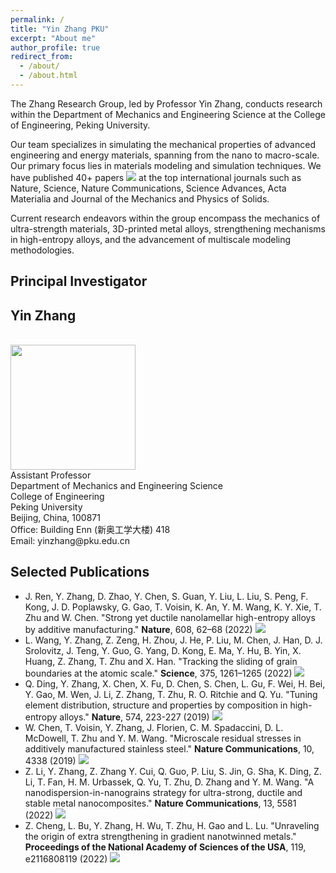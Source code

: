 ```yaml
---
permalink: /
title: "Yin Zhang PKU"
excerpt: "About me"
author_profile: true
redirect_from: 
  - /about/
  - /about.html
---
```


The Zhang Research Group, led by Professor Yin Zhang, conducts research within the Department of Mechanics and Engineering Science at the College of Engineering, Peking University.

Our team specializes in simulating the mechanical properties of advanced engineering and energy materials, spanning from the nano to macro-scale. Our primary focus lies in materials modeling and simulation techniques. We have published 40+ papers <a href='https://scholar.google.com/citations?user=23XDhOwAAAAJ' target="_blank"><img src="https://img.shields.io/endpoint?logo=Google%20Scholar&url=https%3A%2F%2Fcdn.jsdelivr.net%2Fgh%2Fyzhang951%2Fyzhang951.github.io@google-scholar-stats%2Fgs_data_shieldsio.json&labelColor=f6f6f6&color=9cf&style=flat&label=citations"></a> at the top international journals such as Nature, Science, Nature Communications, Science Advances, Acta Materialia and Journal of the Mechanics and Physics of Solids.

Current research endeavors within the group encompass the mechanics of ultra-strength materials, 3D-printed metal alloys, strengthening mechanisms in high-entropy alloys, and the advancement of multiscale modeling methodologies.

Principal Investigator
------
## Yin Zhang
<br/>
<img src='/images/4.jpg' width="200">
<br/>
Assistant Professor<br/>
Department of Mechanics and Engineering Science<br/>
College of Engineering<br/>
Peking University<br/>
Beijing, China, 100871<br/>
Office: Building Enn (新奥工学大楼) 418<br/>
Email: yinzhang@pku.edu.cn<br/>

Selected Publications
------
* J. Ren, Y. Zhang, D. Zhao, Y. Chen, S. Guan, Y. Liu, L. Liu, S. Peng, F. Kong, J. D. Poplawsky, G. Gao, T. Voisin, K. An, Y. M. Wang, K. Y. Xie, T. Zhu and W. Chen. "Strong yet ductile nanolamellar high-entropy alloys by additive manufacturing." <b>Nature</b>, 608, 62–68 (2022) <a href='https://scholar.google.com/citations?view_op=view_citation&hl=en&user=23XDhOwAAAAJ&citation_for_view=23XDhOwAAAAJ:4DMP91E08xMC' target="_blank"><img src="https://img.shields.io/badge/dynamic/json?url=https%3A%2F%2Fraw.githubusercontent.com%2Fyzhang951%2Fyzhang951.github.io%2Fgoogle-scholar-stats%2Fgs_data.json&label=citations&query=$.publications[%2723XDhOwAAAAJ%3A4DMP91E08xMC%27].num_citations&color=blue&style=flat-square"></a>
* L. Wang, Y. Zhang, Z. Zeng, H. Zhou, J. He, P. Liu, M. Chen, J. Han, D. J. Srolovitz, J. Teng, Y. Guo, G. Yang, D. Kong, E. Ma, Y. Hu, B. Yin, X. Huang, Z. Zhang, T. Zhu and X. Han. "Tracking the sliding of grain boundaries at the atomic scale." <b>Science</b>, 375, 1261–1265 (2022) <a href='https://scholar.google.com/citations?view_op=view_citation&hl=en&user=23XDhOwAAAAJ&citation_for_view=23XDhOwAAAAJ:YOwf2qJgpHMC' target="_blank"><img src="https://img.shields.io/badge/dynamic/json?url=https%3A%2F%2Fraw.githubusercontent.com%2Fyzhang951%2Fyzhang951.github.io%2Fgoogle-scholar-stats%2Fgs_data.json&label=citations&query=$.publications[%2723XDhOwAAAAJ%3AYOwf2qJgpHMC%27].num_citations&color=blue&style=flat-square"></a>
* Q. Ding, Y. Zhang, X. Chen, X. Fu, D. Chen, S. Chen, L. Gu, F. Wei, H. Bei, Y. Gao, M. Wen, J. Li, Z. Zhang, T. Zhu, R. O. Ritchie and Q. Yu. "Tuning element distribution, structure and properties by composition in high-entropy alloys." <b>Nature</b>, 574, 223-227 (2019) <a href='https://scholar.google.com/citations?view_op=view_citation&hl=en&user=23XDhOwAAAAJ&citation_for_view=23XDhOwAAAAJ:UeHWp8X0CEIC' target="_blank"><img src="https://img.shields.io/badge/dynamic/json?url=https%3A%2F%2Fraw.githubusercontent.com%2Fyzhang951%2Fyzhang951.github.io%2Fgoogle-scholar-stats%2Fgs_data.json&label=citations&query=$.publications[%2723XDhOwAAAAJ%3AUeHWp8X0CEIC%27].num_citations&color=blue&style=flat-square"></a>
* W. Chen, T. Voisin, Y. Zhang, J. Florien, C. M. Spadaccini, D. L. McDowell, T. Zhu and Y. M. Wang. "Microscale residual stresses in additively manufactured stainless steel." <b>Nature Communications</b>, 10, 4338 (2019) <a href='https://scholar.google.com/citations?view_op=view_citation&hl=en&user=23XDhOwAAAAJ&citation_for_view=23XDhOwAAAAJ:2osOgNQ5qMEC' target="_blank"><img src="https://img.shields.io/badge/dynamic/json?url=https%3A%2F%2Fraw.githubusercontent.com%2Fyzhang951%2Fyzhang951.github.io%2Fgoogle-scholar-stats%2Fgs_data.json&label=citations&query=$.publications[%2723XDhOwAAAAJ%3A2osOgNQ5qMEC%27].num_citations&color=blue&style=flat-square"></a>
* Z. Li, Y. Zhang, Z. Zhang Y. Cui, Q. Guo, P. Liu, S. Jin, G. Sha, K. Ding, Z. Li, T. Fan, H. M. Urbassek, Q. Yu, T. Zhu, D. Zhang and Y. M. Wang. "A nanodispersion-in-nanograins strategy for ultra-strong, ductile and stable metal nanocomposites." <b>Nature Communications</b>, 13, 5581 (2022) <a href='https://scholar.google.com/citations?view_op=view_citation&hl=en&user=23XDhOwAAAAJ&citation_for_view=23XDhOwAAAAJ:Wp0gIr-vW9MC' target="_blank"><img src="https://img.shields.io/badge/dynamic/json?url=https%3A%2F%2Fraw.githubusercontent.com%2Fyzhang951%2Fyzhang951.github.io%2Fgoogle-scholar-stats%2Fgs_data.json&label=citations&query=$.publications[%2723XDhOwAAAAJ%3AWp0gIr-vW9MC%27].num_citations&color=blue&style=flat-square"></a>
* Z. Cheng, L. Bu, Y. Zhang, H. Wu, T. Zhu, H. Gao and L. Lu. "Unraveling the origin of extra strengthening in gradient nanotwinned metals." <b>Proceedings of the National Academy of Sciences of the USA</b>, 119, e2116808119 (2022) <a href='https://scholar.google.com/citations?view_op=view_citation&hl=en&user=23XDhOwAAAAJ&citation_for_view=23XDhOwAAAAJ:Zph67rFs4hoC' target="_blank"><img src="https://img.shields.io/badge/dynamic/json?url=https%3A%2F%2Fraw.githubusercontent.com%2Fyzhang951%2Fyzhang951.github.io%2Fgoogle-scholar-stats%2Fgs_data.json&label=citations&query=$.publications[%2723XDhOwAAAAJ%3AZph67rFs4hoC%27].num_citations&color=blue&style=flat-square"></a>